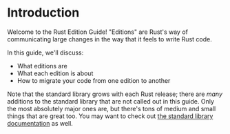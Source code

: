 # Introduction

Welcome to the Rust Edition Guide! "Editions" are Rust's way of communicating
large changes in the way that it feels to write Rust code.

In this guide, we'll discuss:

* What editions are
* What each edition is about
* How to migrate your code from one edition to another

Note that the standard library grows with each Rust release; there are *many*
additions to the standard library that are not called out in this guide. Only
the most absolutely major ones are, but there's tons of medium and small
things that are great too. You may want to check out [the standard library
documentation](https://doc.rust-lang.org/std/) as well.